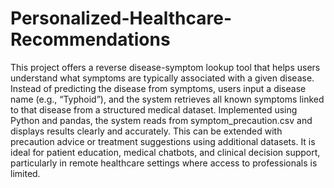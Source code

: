 # Personalized-Healthcare-Recommendations

This project offers a reverse disease-symptom lookup tool that helps users understand what symptoms are typically associated with a given disease. Instead of predicting the disease from symptoms, users input a disease name (e.g., “Typhoid”), and the system retrieves all known symptoms linked to that disease from a structured medical dataset. Implemented using Python and pandas, the system reads from symptom_precaution.csv and displays results clearly and accurately. This can be extended with precaution advice or treatment suggestions using additional datasets. It is ideal for patient education, medical chatbots, and clinical decision support, particularly in remote healthcare settings where access to professionals is limited.
